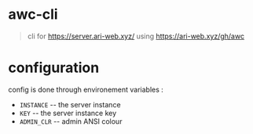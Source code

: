 # awc-cli

> cli for https://server.ari-web.xyz/ using https://ari-web.xyz/gh/awc

# configuration

config is done through environement variables :

-   `INSTANCE` -- the server instance
-   `KEY` -- the server instance key
-   `ADMIN_CLR` -- admin ANSI colour
